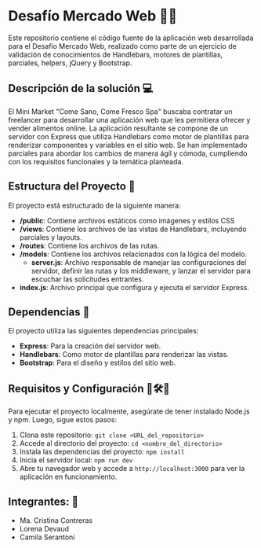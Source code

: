 #  Desafío Mercado Web 🍎🛒

Este repositorio contiene el código fuente de la aplicación web desarrollada para el Desafío Mercado Web, realizado como parte de un ejercicio de validación de conocimientos  de Handlebars, motores de plantillas, parciales, helpers, jQuery y Bootstrap.

## Descripción de la solución 💻

El Mini Market "Come Sano, Come Fresco Spa" buscaba contratar un freelancer para desarrollar una aplicación web que les permitiera ofrecer y vender alimentos online. La aplicación resultante se compone de un servidor con Express que utiliza Handlebars como motor de plantillas para renderizar componentes y variables en el sitio web. Se han implementado parciales para abordar los cambios de manera ágil y cómoda, cumpliendo con los requisitos funcionales y la temática planteada.

## Estructura del Proyecto 🩻

El proyecto está estructurado de la siguiente manera:

- **/public**: Contiene archivos estáticos como imágenes y estilos CSS
- **/views**: Contiene los archivos de las vistas de Handlebars, incluyendo parciales y layouts.
- **/routes**: Contiene los archivos de las rutas.
- **/models**: Contiene los archivos relacionados con la lógica del modelo.
  - **server.js**: Archivo responsable de manejar las configuraciones del servidor, definir las rutas y los middleware, y lanzar el servidor para escuchar las solicitudes entrantes.
- **index.js**: Archivo principal que configura y ejecuta el servidor Express.

## Dependencias 🤝

El proyecto utiliza las siguientes dependencias principales:

- **Express**: Para la creación del servidor web.
- **Handlebars**: Como motor de plantillas para renderizar las vistas.
- **Bootstrap**: Para el diseño y estilos del sitio web.


## Requisitos y Configuración 🔩🛠️🧰

Para ejecutar el proyecto localmente, asegúrate de tener instalado Node.js y npm. Luego, sigue estos pasos:

1. Clona este repositorio: `git clone <URL_del_repositorio>`
2. Accede al directorio del proyecto: `cd <nombre_del_directorio>`
3. Instala las dependencias del proyecto: `npm install`
4. Inicia el servidor local: `npm run dev`
5. Abre tu navegador web y accede a `http://localhost:3000` para ver la aplicación en funcionamiento.

## Integrantes: 🤝

- Ma. Cristina Contreras
- Lorena Devaud
- Camila Serantoni 
